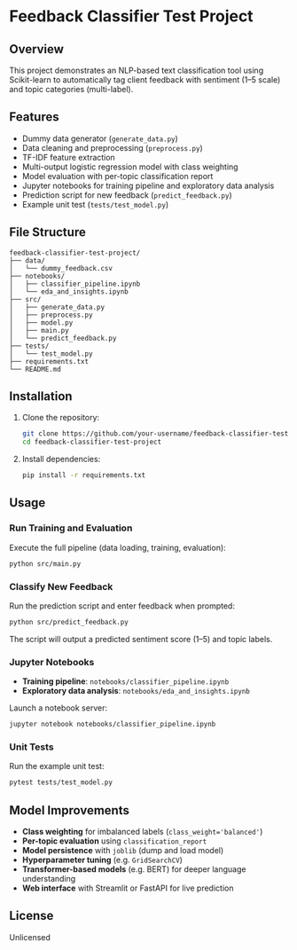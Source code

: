 # Feedback Classifier Test Project

## Overview
This project demonstrates an NLP-based text classification tool using Scikit-learn to automatically tag client feedback with sentiment (1–5 scale) and topic categories (multi-label).

## Features
- Dummy data generator (`generate_data.py`)
- Data cleaning and preprocessing (`preprocess.py`)
- TF-IDF feature extraction
- Multi-output logistic regression model with class weighting
- Model evaluation with per-topic classification report
- Jupyter notebooks for training pipeline and exploratory data analysis
- Prediction script for new feedback (`predict_feedback.py`)
- Example unit test (`tests/test_model.py`)

## File Structure
```
feedback-classifier-test-project/
├── data/
│   └── dummy_feedback.csv
├── notebooks/
│   ├── classifier_pipeline.ipynb
│   └── eda_and_insights.ipynb
├── src/
│   ├── generate_data.py
│   ├── preprocess.py
│   ├── model.py
│   ├── main.py
│   └── predict_feedback.py
├── tests/
│   └── test_model.py
├── requirements.txt
└── README.md
```

## Installation
1. Clone the repository:
   ```bash
   git clone https://github.com/your-username/feedback-classifier-test-project.git
   cd feedback-classifier-test-project
   ```
2. Install dependencies:
   ```bash
   pip install -r requirements.txt
   ```

## Usage

### Run Training and Evaluation
Execute the full pipeline (data loading, training, evaluation):
```bash
python src/main.py
```

### Classify New Feedback
Run the prediction script and enter feedback when prompted:
```bash
python src/predict_feedback.py
```
The script will output a predicted sentiment score (1–5) and topic labels.

### Jupyter Notebooks
- **Training pipeline**: `notebooks/classifier_pipeline.ipynb`
- **Exploratory data analysis**: `notebooks/eda_and_insights.ipynb`

Launch a notebook server:
```bash
jupyter notebook notebooks/classifier_pipeline.ipynb
```

### Unit Tests
Run the example unit test:
```bash
pytest tests/test_model.py
```

## Model Improvements
- **Class weighting** for imbalanced labels (`class_weight='balanced'`)
- **Per-topic evaluation** using `classification_report`
- **Model persistence** with `joblib` (dump and load model)
- **Hyperparameter tuning** (e.g. `GridSearchCV`)
- **Transformer-based models** (e.g. BERT) for deeper language understanding
- **Web interface** with Streamlit or FastAPI for live prediction


## License
Unlicensed
